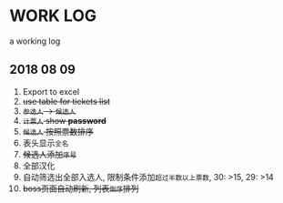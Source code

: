 # WORK LOG

a working log

## 2018 08 09

1. Export to excel
2. ~~use table for tickets list~~
3. ~~`参选人` -> `候选人`~~
4. ~~`计票人` show __password__~~
5. ~~`候选人` 按照票数排序~~
6. 表头显示`全名`
7. ~~候选人添加`序号`~~
8. 全部汉化
9. 自动筛选出全部入选人, 限制条件添加`超过半数以上票数`, 30: >15, 29: >14
10. ~~boss页面自动刷新, 列表`倒序`排列~~